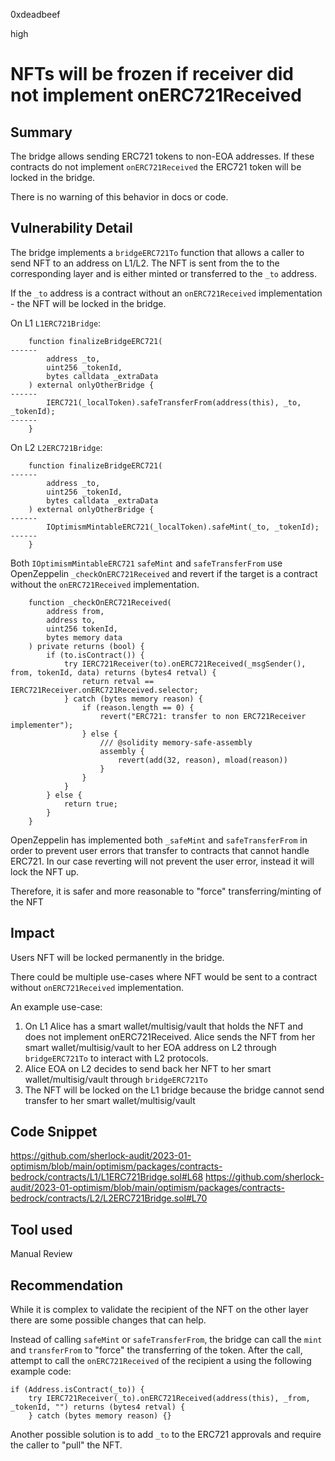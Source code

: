 0xdeadbeef

high

# NFTs will be frozen if receiver did not implement onERC721Received

## Summary

The bridge allows sending ERC721 tokens to non-EOA addresses. If these contracts do not implement `onERC721Received` the ERC721 token will be locked in the bridge.

There is no warning of this behavior in docs or code.

## Vulnerability Detail

The bridge implements a `bridgeERC721To` function that allows a caller to send NFT to an address on L1/L2. 
The NFT is sent from the to the corresponding layer and is either minted or transferred to the `_to` address.

If the `_to` address is a contract without an `onERC721Received` implementation - the NFT will be locked in the bridge.

On L1 `L1ERC721Bridge`:
```solidity
    function finalizeBridgeERC721(
------
        address _to,
        uint256 _tokenId,
        bytes calldata _extraData
    ) external onlyOtherBridge {
------
        IERC721(_localToken).safeTransferFrom(address(this), _to, _tokenId);
------
    }
```

On L2 `L2ERC721Bridge`:
```solidity
    function finalizeBridgeERC721(
------
        address _to,
        uint256 _tokenId,
        bytes calldata _extraData
    ) external onlyOtherBridge {
------
        IOptimismMintableERC721(_localToken).safeMint(_to, _tokenId);
------
    }
```

Both `IOptimismMintableERC721` `safeMint` and `safeTransferFrom` use OpenZeppelin `_checkOnERC721Received` and revert if the target is a contract without the `onERC721Received` implementation.

```solidity
    function _checkOnERC721Received(
        address from,
        address to,
        uint256 tokenId,
        bytes memory data
    ) private returns (bool) {
        if (to.isContract()) {
            try IERC721Receiver(to).onERC721Received(_msgSender(), from, tokenId, data) returns (bytes4 retval) {
                return retval == IERC721Receiver.onERC721Received.selector;
            } catch (bytes memory reason) {
                if (reason.length == 0) {
                    revert("ERC721: transfer to non ERC721Receiver implementer");
                } else {
                    /// @solidity memory-safe-assembly
                    assembly {
                        revert(add(32, reason), mload(reason))
                    }
                }
            }
        } else {
            return true;
        }
    }
```

OpenZeppelin has implemented both `_safeMint` and `safeTransferFrom` in order to prevent user errors that transfer to contracts that cannot handle ERC721. In our case reverting will not prevent the user error, instead it will lock the NFT up. 

Therefore, it is safer and more reasonable to "force" transferring/minting of the NFT

## Impact

Users NFT will be locked permanently in the bridge.

There could be multiple use-cases where NFT would be sent to a contract without `onERC721Received` implementation.

An example use-case:
1. On L1 Alice has a smart wallet/multisig/vault that holds the NFT and does not implement onERC721Received. Alice sends the NFT from her smart wallet/multisig/vault to her EOA address on L2 through `bridgeERC721To` to interact with L2 protocols.
2. Alice EOA on L2 decides to send back her NFT to her smart wallet/multisig/vault through `bridgeERC721To`
3. The NFT will be locked on the L1 bridge because the bridge cannot send transfer to her smart wallet/multisig/vault 

## Code Snippet

https://github.com/sherlock-audit/2023-01-optimism/blob/main/optimism/packages/contracts-bedrock/contracts/L1/L1ERC721Bridge.sol#L68
https://github.com/sherlock-audit/2023-01-optimism/blob/main/optimism/packages/contracts-bedrock/contracts/L2/L2ERC721Bridge.sol#L70

## Tool used

Manual Review

## Recommendation

While it is complex to validate the recipient of the NFT on the other layer there are some possible changes that can help.

Instead of calling `safeMint` or `safeTransferFrom`, the bridge can call the `mint` and `transferFrom` to "force" the transferring of the token. After the call, attempt to call the `onERC721Received` of the recipient a using the following example code:
```solidity
if (Address.isContract(_to)) {
    try IERC721Receiver(_to).onERC721Received(address(this), _from, _tokenId, "") returns (bytes4 retval) {
    } catch (bytes memory reason) {}
```

Another possible solution is to add `_to` to the ERC721 approvals and require the caller to "pull" the NFT.
 